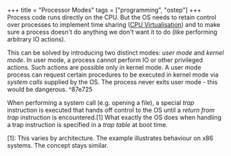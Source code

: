 +++
title = "Processor Modes"
tags = ["programming", "ostep"]
+++
Process code runs directly on the CPU. But the OS needs to retain control over processes to implement time sharing ([CPU Virtualisation](https://john-rodewald.github.io/blog/CPU-Virtualisation)) and to make sure a process doesn't do anything we don't want it to do (like performing arbitrary IO actions).

This can be solved by introducing two distinct modes: *user mode* and *kernel mode*. In user mode, a process cannot perform IO or other privileged actions. Such actions are possible only in kernel mode. A user mode process can request certain procedures to be executed in kernel mode via *system calls* supplied by the OS. The process never exits user mode - this would be dangerous. ^87e725

When performing a system call (e.g. opening a file), a special *trap* instruction is executed that hands off control to the OS until a *return from trap* instruction is encountered.[1] What exactly the OS does when handling a trap instruction is specified in a *trap table* at boot time.

[1]: This varies by architecture. The example illustrates behaviour on x86 systems. The concept stays similar.
